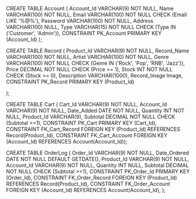 CREATE TABLE Account (
    Account_Id VARCHAR(9) NOT NULL,
    Name VARCHAR(100) NOT NULL,
    Email VARCHAR(100) NOT NULL CHECK (Email LIKE '%@%'),
    Password VARCHAR(100) NOT NULL,
    Address VARCHAR(100) NULL,
    Type VARCHAR(15) NOT NULL CHECK (Type IN ('Customer', 'Admin')),
    CONSTRAINT PK_Account PRIMARY KEY (Account_Id)
);

CREATE TABLE Record (
    Product_Id VARCHAR(9) NOT NULL,
    Record_Name VARCHAR(100) NOT NULL,
    Artist VARCHAR(100) NOT NULL,
    Genre VARCHAR(100) NOT NULL CHECK (Genre IN ('Rock', 'Pop', 'RNB', 'Jazz')),
    Price DECIMAL NOT NULL CHECK (Price >= 1),
    Stock INT NOT NULL CHECK (Stock >= 0),
    Description VARCHAR(1000),
    Record_Image Image,
    CONSTRAINT PK_Record PRIMARY KEY (Product_Id)

);

CREATE TABLE Cart (
    Cart_Id VARCHAR(9) NOT NULL,
    Account_Id VARCHAR(9) NOT NULL,
    Date_Added DATE NOT NULL,
    Quantity INT NOT NULL,
    Product_Id VARCHAR(9),
    Subtotal DECIMAL NOT NULL CHECK (Subtotal >=1),
    CONSTRAINT PK_Cart PRIMARY KEY (Cart_Id),
    CONSTRAINT FK_Cart_Record FOREIGN KEY (Product_Id) REFERENCES Record(Product_Id),
    CONSTRAINT FK_Cart_Account FOREIGN KEY (Account_Id) REFERENCES Account(Account_Id));

CREATE TABLE OrderLog (
    Order_Id VARCHAR(9) NOT NULL,
    Date_Ordered DATE NOT NULL DEFAULT GETDATE(),
    Product_Id VARCHAR(9) NOT NULL,
    Account_Id VARCHAR(9) NOT NULL,
    Quantity INT NULL,
    Subtotal DECIMAL NOT NULL CHECK (Subtotal >=1),
    CONSTRAINT PK_Order_Id PRIMARY KEY (Order_Id),
    CONSTRAINT FK_Order_Record FOREIGN KEY (Product_Id) REFERENCES Record(Product_Id),
    CONSTRAINT FK_Order_Account FOREIGN KEY (Account_Id) REFERENCES Account(Account_Id),
);
